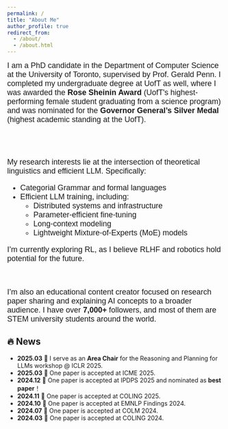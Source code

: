 ```yaml
---
permalink: /
title: "About Me"
author_profile: true
redirect_from: 
  - /about/
  - /about.html
---
```


<div style="font-size: 18px; font-family: 'Arial';">
I am a PhD candidate in the Department of Computer Science at the University of Toronto, supervised by Prof. Gerald Penn. I completed my undergraduate degree at UofT as well, where I was awarded the <strong>Rose Sheinin Award</strong> (UofT's highest-performing female student graduating from a science program) and was nominated for the <strong>Governor General’s Silver Medal</strong> (highest academic standing at the UofT).

<br><br>

My research interests lie at the intersection of theoretical linguistics and efficient LLM. Specifically:

<ul>
  <li>Categorial Grammar and formal languages</li>
  <li>Efficient LLM training, including:
    <ul>
      <li>Distributed systems and infrastructure</li>
      <li>Parameter-efficient fine-tuning</li>
      <li>Long-context modeling</li>
      <li>Lightweight Mixture-of-Experts (MoE) models</li>
    </ul>
  </li>
</ul>

I’m currently exploring RL, as I believe RLHF and robotics hold potential for the future.

<br>

I’m also an educational content creator focused on research paper sharing and explaining AI concepts to a broader audience. I have over <strong>7,000+</strong> followers, and most of them are STEM university students around the world.
</div>

## 🔥 News

- __2025.03__ 🎉 I serve as an **Area Chair** for the Reasoning and Planning for LLMs workshop @ ICLR 2025.
- __2025.03__ 🎉 One paper is accepted at ICME 2025.
- __2024.12__ 🏅 One paper is accepted at IPDPS 2025 and nominated as **best paper**！
- __2024.11__ 🎉 One paper is accepted at COLING 2025.
- __2024.10__ 🎉 One paper is accepted at EMNLP Findings 2024.
- __2024.07__ 🎉 One paper is accepted at COLM 2024.
- __2024.03__ 🎉 One paper is accepted at COLING 2024.
